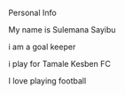 Personal Info


My name is Sulemana Sayibu

i am a goal keeper

i play for Tamale Kesben FC 

I love playing football

